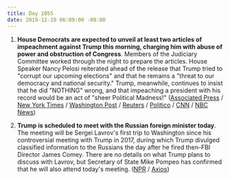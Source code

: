 ```yaml
---
title: Day 1055
date: 2019-12-10 06:09:00 -08:00
---
```


1. **House Democrats are expected to unveil at least two articles of impeachment against Trump this morning, charging him with abuse of power and obstruction of Congress**. Members of the Judiciary Committee worked through the night to prepare the articles. House Speaker Nancy Pelosi reiterated ahead of the release that Trump tried to "corrupt our upcoming elections" and that he remains a "threat to our democracy and national security." Trump, meanwhile, continues to insist that he did "NOTHING" wrong, and that impeaching a president with his record would be an act of "sheer Political Madness!" ([Associated Press](https://apnews.com/bb81279725b6f810d5792502254f2f88) / [New York Times](https://www.nytimes.com/2019/12/09/us/politics/impeachment-trump.html) / [Washington Post](https://www.washingtonpost.com/politics/calling-trump-a-risk-to-the-country-democrats-outline-case-for-multiple-articles-of-impeachment/2019/12/09/b38a8270-1a91-11ea-b4c1-fd0d91b60d9e_story.html) / [Reuters](https://www.reuters.com/article/us-usa-trump-impeachment-idUSKBN1YE17R) / [Politico](https://www.politico.com/news/2019/12/09/impeachment-trump-democrats-tuesday-079694) / [CNN](https://www.cnn.com/2019/12/10/politics/donald-trump-impeachment/index.html) / [NBC News](https://www.nbcnews.com/politics/trump-impeachment-inquiry/democrats-introduce-articles-impeachment-against-trump-tuesday-n1098781))

2. **Trump is scheduled to meet with the Russian foreign minister today**. The meeting will be Sergei Lavrov's first trip to Washington since his controversial meeting with Trump in 2017, during which Trump divulged classified information to the Russians the day after he fired then-FBI Director James Comey. There are no details on what Trump plans to discuss with Lavrov, but Secretary of State Mike Pompeo has confirmed that he will also attend today's meeting. ([NPR](https://www.npr.org/2019/12/09/786530149/trump-to-meet-russias-lavrov-at-white-house-tuesday) / [Axios](https://www.axios.com/trump-lavrov-meet-russian-foreign-minister-bbd2dcc2-dd65-4651-95e9-b781e7be4c77.html))